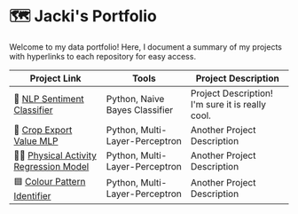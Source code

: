 # 🗺 Jacki's Portfolio

Welcome to my data portfolio! Here, I document a summary of my projects with hyperlinks to each repository for easy access.

| Project Link | Tools | Project Description | 
|---|---|---|
| 💬 [NLP Sentiment Classifier](https://github.com/jackiwynter/NLP-Sentiment-Classifier) | Python, Naive Bayes Classifier | Project Description! I'm sure it is really cool. |
| 🌾 [Crop Export Value MLP](https://github.com/jackiwynter/Crop-Export-Value-MLP) | Python, Multi-Layer-Perceptron | Another Project Description |
| 🚴‍♀️ [Physical Activity Regression Model](https://github.com/jackiwynter/Physical-Activity-Regression-Model) | Python, Multi-Layer-Perceptron | Another Project Description |
| 🟦 [Colour Pattern Identifier](https://github.com/jackiwynter/Colour-Pattern-Identifier) | Python, Multi-Layer-Perceptron | Another Project Description |
